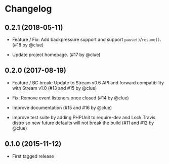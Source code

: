 # Changelog

## 0.2.1 (2018-05-11)

*   Feature / Fix: Add backpressure support and support `pause()`/`resume()`.
    (#18 by @clue)

*   Update project homepage.
    (#17 by @clue)

## 0.2.0 (2017-08-19)

* Feature / BC break: Update to Stream v0.6 API and forward compatibility with Stream v1.0
  (#13 and #15 by @clue)

* Fix: Remove event listeners once closed
  (#14 by @clue)

* Improve documentation
  (#15 and #16 by @clue)

* Improve test suite by adding PHPUnit to require-dev and
  Lock Travis distro so new future defaults will not break the build
  (#11 and #12 by @clue)

## 0.1.0 (2015-11-12)

* First tagged release
